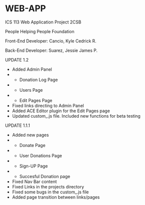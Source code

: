 # WEB-APP
ICS 113 Web Application Project 2CSB

People Helping People Foundation

Front-End Developer: Cancio, Kyle Cedrick R.

Back-End Developer: Suarez, Jessie James P.


UPDATE 1.2
- Added Admin Panel
- - Donation Log Page
- - Users Page
- - Edit Pages Page
- Fixed links directing to Admin Panel
- Added ACE Editor plugin for the Edit Pages page
- Updated custom_.js file. Included new functions for beta testing

UPDATE 1.1.1
- Added new pages
- - Donate Page
- - User Donations Page
- - Sign-UP Page
- - Succesful Donation page
- Fixed Nav Bar content
- Fixed Links in the projects directory
- Fixed some bugs in the custom_.js file
- Added page transition between links/pages
